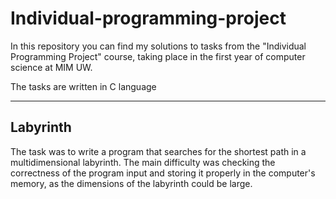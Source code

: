 # Individual-programming-project
In this repository you can find my solutions to tasks from the "Individual 
Programming Project" course, taking place in the first year of computer science 
at MIM UW.

The tasks are written in C language

---

## Labyrinth
The task was to write a program that searches for the shortest path in a 
multidimensional labyrinth. The main difficulty was checking the correctness of 
the program input and storing it properly in the computer's memory, as the 
dimensions of the labyrinth could be large.
